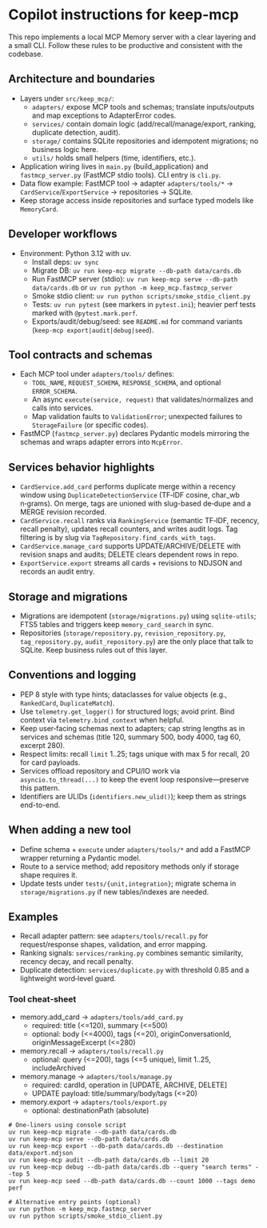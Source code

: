 # Copilot instructions for keep-mcp

This repo implements a local MCP Memory server with a clear layering and a small CLI. Follow these rules to be productive and consistent with the codebase.

## Architecture and boundaries
- Layers under `src/keep_mcp/`:
  - `adapters/` expose MCP tools and schemas; translate inputs/outputs and map exceptions to AdapterError codes.
  - `services/` contain domain logic (add/recall/manage/export, ranking, duplicate detection, audit).
  - `storage/` contains SQLite repositories and idempotent migrations; no business logic here.
  - `utils/` holds small helpers (time, identifiers, etc.).
- Application wiring lives in `main.py` (build_application) and `fastmcp_server.py` (FastMCP stdio tools). CLI entry is `cli.py`.
- Data flow example: FastMCP tool -> adapter `adapters/tools/*` -> `CardService`/`ExportService` -> repositories -> SQLite.
- Keep storage access inside repositories and surface typed models like `MemoryCard`.

## Developer workflows
- Environment: Python 3.12 with uv.
  - Install deps: `uv sync`
  - Migrate DB: `uv run keep-mcp migrate --db-path data/cards.db`
  - Run FastMCP server (stdio): `uv run keep-mcp serve --db-path data/cards.db` or `uv run python -m keep_mcp.fastmcp_server`
  - Smoke stdio client: `uv run python scripts/smoke_stdio_client.py`
  - Tests: `uv run pytest` (see markers in `pytest.ini`); heavier perf tests marked with `@pytest.mark.perf`.
  - Exports/audit/debug/seed: see `README.md` for command variants (`keep-mcp export|audit|debug|seed`).

## Tool contracts and schemas
- Each MCP tool under `adapters/tools/` defines:
  - `TOOL_NAME`, `REQUEST_SCHEMA`, `RESPONSE_SCHEMA`, and optional `ERROR_SCHEMA`.
  - An async `execute(service, request)` that validates/normalizes and calls into services.
  - Map validation faults to `ValidationError`; unexpected failures to `StorageFailure` (or specific codes).
- FastMCP (`fastmcp_server.py`) declares Pydantic models mirroring the schemas and wraps adapter errors into `McpError`.

## Services behavior highlights
- `CardService.add_card` performs duplicate merge within a recency window using `DuplicateDetectionService` (TF‑IDF cosine, char_wb n‑grams). On merge, tags are unioned with slug-based de‑dupe and a MERGE revision recorded.
- `CardService.recall` ranks via `RankingService` (semantic TF‑IDF, recency, recall penalty), updates recall counters, and writes audit logs. Tag filtering is by slug via `TagRepository.find_cards_with_tags`.
- `CardService.manage_card` supports UPDATE/ARCHIVE/DELETE with revision snaps and audits; DELETE clears dependent rows in repo.
- `ExportService.export` streams all cards + revisions to NDJSON and records an audit entry.

## Storage and migrations
- Migrations are idempotent (`storage/migrations.py`) using `sqlite-utils`; FTS5 tables and triggers keep `memory_card_search` in sync.
- Repositories (`storage/repository.py`, `revision_repository.py`, `tag_repository.py`, `audit_repository.py`) are the only place that talk to SQLite. Keep business rules out of this layer.

## Conventions and logging
- PEP 8 style with type hints; dataclasses for value objects (e.g., `RankedCard`, `DuplicateMatch`).
- Use `telemetry.get_logger()` for structured logs; avoid print. Bind context via `telemetry.bind_context` when helpful.
- Keep user‑facing schemas next to adapters; cap string lengths as in services and schemas (title 120, summary 500, body 4000, tag 60, excerpt 280).
- Respect limits: recall `limit` 1..25; tags unique with max 5 for recall, 20 for card payloads.
- Services offload repository and CPU/IO work via `asyncio.to_thread(...)` to keep the event loop responsive—preserve this pattern.
- Identifiers are ULIDs (`identifiers.new_ulid()`); keep them as strings end-to-end.

## When adding a new tool
- Define schema + `execute` under `adapters/tools/*` and add a FastMCP wrapper returning a Pydantic model.
- Route to a service method; add repository methods only if storage shape requires it.
- Update tests under `tests/{unit,integration}`; migrate schema in `storage/migrations.py` if new tables/indexes are needed.

## Examples
- Recall adapter pattern: see `adapters/tools/recall.py` for request/response shapes, validation, and error mapping.
- Ranking signals: `services/ranking.py` combines semantic similarity, recency decay, and recall penalty.
- Duplicate detection: `services/duplicate.py` with threshold 0.85 and a lightweight word‑level guard.

### Tool cheat‑sheet
- memory.add_card → `adapters/tools/add_card.py`
  - required: title (<=120), summary (<=500)
  - optional: body (<=4000), tags (<=20), originConversationId, originMessageExcerpt (<=280)
- memory.recall → `adapters/tools/recall.py`
  - optional: query (<=200), tags (<=5 unique), limit 1..25, includeArchived
- memory.manage → `adapters/tools/manage.py`
  - required: cardId, operation in [UPDATE, ARCHIVE, DELETE]
  - UPDATE payload: title/summary/body/tags (<=20)
- memory.export → `adapters/tools/export.py`
  - optional: destinationPath (absolute)

```try-it
# One-liners using console script
uv run keep-mcp migrate --db-path data/cards.db
uv run keep-mcp serve --db-path data/cards.db
uv run keep-mcp export --db-path data/cards.db --destination data/export.ndjson
uv run keep-mcp audit --db-path data/cards.db --limit 20
uv run keep-mcp debug --db-path data/cards.db --query "search terms" --top 5
uv run keep-mcp seed --db-path data/cards.db --count 1000 --tags demo perf

# Alternative entry points (optional)
uv run python -m keep_mcp.fastmcp_server
uv run python scripts/smoke_stdio_client.py
```